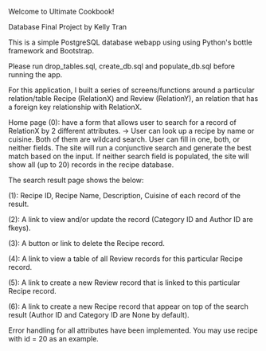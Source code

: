 Welcome to Ultimate Cookbook! 

Database Final Project by Kelly Tran

This is a simple PostgreSQL database webapp using using Python's bottle framework and Bootstrap. 

Please run drop_tables.sql, create_db.sql and populate_db.sql before running the app.

For this application, I built a series of screens/functions around a particular relation/table Recipe (RelationX) and Review (RelationY), an relation that has a foreign key relationship with RelationX.


Home page (0): have a form that allows user to search for a record of RelationX by 2 different attributes. 
-> User can look up a recipe by name or cuisine. Both of them are wildcard search. User can fill in one, both, or neither fields. The site will run a conjunctive search and generate the best match based on the input. If neither search field is populated, the site will show all (up to 20) records in the recipe database.

The search result page shows the below:

(1): Recipe ID, Recipe Name, Description, Cuisine of each record of the result.

(2): A link to view and/or update the record (Category ID and Author ID are fkeys).

(3): A button or link to delete the Recipe record.

(4): A link to view a table of all Review records for this particular Recipe record.

(5): A link to create a new Review record that is linked to this particular Recipe record.

(6): A link to create a new Recipe record that appear on top of the search result (Author ID and Category ID are None by default).

Error handling for all attributes have been implemented. You may use recipe with id = 20 as an example.



